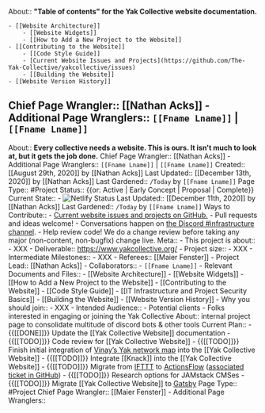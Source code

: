 About:: __"Table of contents" for the Yak Collective website documentation.__

    - [[Website Architecture]]
        - [[Website Widgets]]
        - [[How to Add a New Project to the Website]]
    - [[Contributing to the Website]]
        - [[Code Style Guide]]
        - [Current Website Issues and Projects](https://github.com/The-Yak-Collective/yakcollective/issues)
        - [[Building the Website]]
    - [[Website Version History]]
Chief Page Wrangler:: [[Nathan Acks]]
    - Additional Page Wranglers:: `[[Fname Lname]]` | `[[Fname Lname]]`
---
About:: __Every collective needs a website. This is ours. It isn't much to look at, but it gets the job done.__
Chief Page Wrangler:: [[Nathan Acks]]
    - Additional Page Wranglers:: `[[Fname Lname]]` | `[[Fname Lname]]`
Created:: [[August 29th, 2020]] by [[Nathan Acks]]
Last Updated:: [[December 13th, 2020]] by [[Nathan Acks]]
Last Gardened:: `/Today` by `[[Fname Lname]]`
Page Type:: #Project
Status:: {{or: Active | Early Concept | Proposal | Complete}}
Current State:: 
    - ![Netlify Status](https://api.netlify.com/api/v1/badges/943ff646-41b6-4b4b-ab86-a891698c72c7/deploy-status)
Last Updated:: [[December 11th, 2020]] by [[Nathan Acks]]
Last Gardened:: `/Today` by `[[Fname Lname]]`
Ways to Contribute::
    - [Current website issues and projects on GitHub.](https://github.com/The-Yak-Collective/yakcollective/issues)
    - Pull requests and ideas welcome!
        - Conversations happen on [the Discord #infrastructure channel](https://discord.com/channels/692111190851059762/704369362315772044).
    - Help review code! We do a change review before taking any major (non-content, non-bugfix) change live.
Meta::
    - This project is about::
        - XXX
    - Deliverable:: https://www.yakcollective.org/
    - Project size::
        - XXX
    - Intermediate Milestones::
        - XXX
    - Referees:: [[Maier Fenster]]
    - Project Lead:: [[Nathan Acks]]
    - Collaborators::
        - `[[Fname Lname]]`
    - Relevant Documents and Files::
        - [[Website Architecture]]
            - [[Website Widgets]]
            - [[How to Add a New Project to the Website]]
        - [[Contributing to the Website]]
            - [[Code Style Guide]]
            - [[IT Infrastructure and Project Security Basics]]
            - [[Building the Website]]
        - [[Website Version History]]
    - Why you should join::
        - XXX
    - Intended Audience::
        - Potential clients
        - Folks interested in engaging or joining the Yak Collective
About:: internal project page to consolidate multitude of discord bots & other tools
Current Plan::
    - {{[[DONE]]}} Update the [[Yak Collective Website]] documentation
    - {{[[TODO]]}} Code review for [[Yak Collective Website]]
    - {{[[TODO]]}} Finish initial integration of [Vinay’s Yak network map](https://dataingestor.github.io/yakmap1/network/) into the [[Yak Collective Website]]
    - {{[[TODO]]}} Integrate [[Knack]] into the [[Yak Collective Website]]
    - {{[[TODO]]}} Migrate from [IFTTT](https://ifttt.com/) to [ActionsFlow](https://github.com/actionsflow/actionsflow) ([associated ticket in GitHub](https://github.com/The-Yak-Collective/yakcollective/issues/19))
    - {{[[TODO]]}} Research options for JAMstack CMSes
    - {{[[TODO]]}} Migrate [[Yak Collective Website]] to [Gatsby](https://www.gatsbyjs.com/)
Page Type:: #Project
Chief Page Wrangler:: [[Maier Fenster]]
    - Additional Page Wranglers:: 
